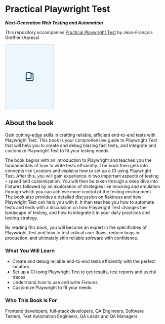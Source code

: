 # Practical Playwright Test
***Next-Generation Web Testing and Automation***

This repository accompanies [Practical Playwright Test](https://link.springer.com/book/9798868821592) by Jean-François Greffier (Apress)

![Cover image](979-8-8688-2159-2.webp)

## About the book
Gain cutting-edge skills in crafting reliable, efficient end-to-end tests with Playwright Test. This book is your comprehensive guide to Playwright Test that will help you to create and debug blazing fast tests, and integrate and customize Playwright Test to fit your testing needs. 

The book begins with an introduction to Playwright and teaches you the fundamentals of how to write tests efficiently. The book then gets into concepts like Locators and explains how to set up a CI using Playwright Test. After this, you will gain experience in two important aspects of testing – speed and customization. You will then be taken through a deep dive into Fixtures followed by an exploration of strategies like mocking and emulation through which you can achieve more control of the testing environment. The book also provides a detailed discussion on flakiness and how Playwright Test can help you with it. It then teaches you how to automate tests and ends with a discussion on how Playwright Test changes the landscape of testing, and how to integrate it in your daily practices and testing strategy.

By reading this book, you will become an expert in the specificities of Playwright Test and how to test critical user flows, reduce bugs in production, and ultimately ship reliable software with confidence.

### What You Will Learn
- Create and debug reliable end-to-end tests efficiently with the perfect locators
- Set up a CI using Playwright Test to get results, test reports and useful traces
- Understand how to use and write Fixtures
- Customize Playwright to fit your needs

### Who This Book Is For
Frontend developers, full-stack developers, QA Engineers, Software Testers, Test Automation Engineers, QA Leads and QA Managers
